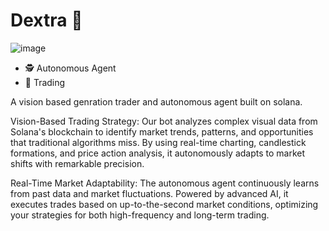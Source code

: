 # Dextra 🔮

![image](https://github.com/user-attachments/assets/306b261f-db61-48c9-9702-426e9367b967)

-   🕵️ Autonomous Agent
-   🧠 Trading

A vision based genration trader and autonomous agent built on solana.

Vision-Based Trading Strategy: Our bot analyzes complex visual data from Solana's blockchain to identify market trends, patterns, and opportunities that traditional algorithms miss. By using real-time charting, candlestick formations, and price action analysis, it autonomously adapts to market shifts with remarkable precision.

Real-Time Market Adaptability: The autonomous agent continuously learns from past data and market fluctuations. Powered by advanced AI, it executes trades based on up-to-the-second market conditions, optimizing your strategies for both high-frequency and long-term trading.

